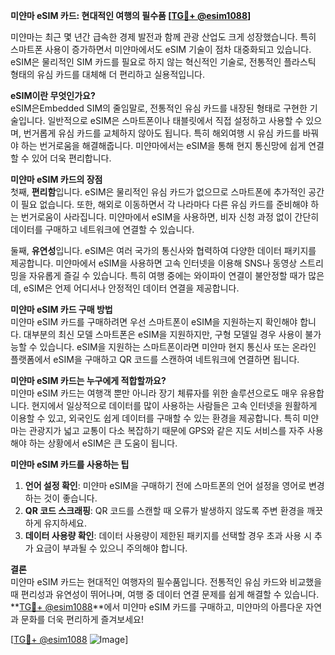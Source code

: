 **미얀마 eSIM 카드: 현대적인 여행의 필수품 [[TG💪+ @esim1088](https://t.me/s/esim1088)]**

미얀마는 최근 몇 년간 급속한 경제 발전과 함께 관광 산업도 크게 성장했습니다. 특히 스마트폰 사용이 증가하면서 미얀마에서도 eSIM 기술이 점차 대중화되고 있습니다. eSIM은 물리적인 SIM 카드를 필요로 하지 않는 혁신적인 기술로, 전통적인 플라스틱 형태의 유심 카드를 대체해 더 편리하고 실용적입니다.

**eSIM이란 무엇인가요?**  
eSIM은Embedded SIM의 줄임말로, 전통적인 유심 카드를 내장된 형태로 구현한 기술입니다. 일반적으로 eSIM은 스마트폰이나 태블릿에서 직접 설정하고 사용할 수 있으며, 번거롭게 유심 카드를 교체하지 않아도 됩니다. 특히 해외여행 시 유심 카드를 바꿔야 하는 번거로움을 해결해줍니다. 미얀마에서는 eSIM을 통해 현지 통신망에 쉽게 연결할 수 있어 더욱 편리합니다.

**미얀마 eSIM 카드의 장점**  
첫째, **편리함**입니다. eSIM은 물리적인 유심 카드가 없으므로 스마트폰에 추가적인 공간이 필요 없습니다. 또한, 해외로 이동하면서 각 나라마다 다른 유심 카드를 준비해야 하는 번거로움이 사라집니다. 미얀마에서 eSIM을 사용하면, 비자 신청 과정 없이 간단히 데이터를 구매하고 네트워크에 연결할 수 있습니다.  

둘째, **유연성**입니다. eSIM은 여러 국가의 통신사와 협력하여 다양한 데이터 패키지를 제공합니다. 미얀마에서 eSIM을 사용하면 고속 인터넷을 이용해 SNS나 동영상 스트리밍을 자유롭게 즐길 수 있습니다. 특히 여행 중에는 와이파이 연결이 불안정할 때가 많은데, eSIM은 언제 어디서나 안정적인 데이터 연결을 제공합니다.

**미얀마 eSIM 카드 구매 방법**  
미얀마 eSIM 카드를 구매하려면 우선 스마트폰이 eSIM을 지원하는지 확인해야 합니다. 대부분의 최신 모델 스마트폰은 eSIM을 지원하지만, 구형 모델일 경우 사용이 불가능할 수 있습니다. eSIM을 지원하는 스마트폰이라면 미얀마 현지 통신사 또는 온라인 플랫폼에서 eSIM을 구매하고 QR 코드를 스캔하여 네트워크에 연결하면 됩니다.

**미얀마 eSIM 카드는 누구에게 적합할까요?**  
미얀마 eSIM 카드는 여행객 뿐만 아니라 장기 체류자를 위한 솔루션으로도 매우 유용합니다. 현지에서 일상적으로 데이터를 많이 사용하는 사람들은 고속 인터넷을 원활하게 이용할 수 있고, 외국인도 쉽게 데이터를 구매할 수 있는 환경을 제공합니다. 특히 미얀마는 관광지가 넓고 교통이 다소 복잡하기 때문에 GPS와 같은 지도 서비스를 자주 사용해야 하는 상황에서 eSIM은 큰 도움이 됩니다.

**미얀마 eSIM 카드를 사용하는 팁**  
1. **언어 설정 확인**: 미얀마 eSIM을 구매하기 전에 스마트폰의 언어 설정을 영어로 변경하는 것이 좋습니다.  
2. **QR 코드 스크래핑**: QR 코드를 스캔할 때 오류가 발생하지 않도록 주변 환경을 깨끗하게 유지하세요.  
3. **데이터 사용량 확인**: 데이터 사용량이 제한된 패키지를 선택할 경우 초과 사용 시 추가 요금이 부과될 수 있으니 주의해야 합니다.

**결론**  
미얀마 eSIM 카드는 현대적인 여행자의 필수품입니다. 전통적인 유심 카드와 비교했을 때 편리성과 유연성이 뛰어나며, 여행 중 데이터 연결 문제를 쉽게 해결할 수 있습니다. **[TG💪+ @esim1088](https://t.me/s/esim1088)**에서 미얀마 eSIM 카드를 구매하고, 미얀마의 아름다운 자연과 문화를 더욱 편리하게 즐겨보세요!

[[TG💪+ @esim1088](https://t.me/s/esim1088) ![Image](https://i.postimg.cc/Y0z9fWf4/image.png)]
